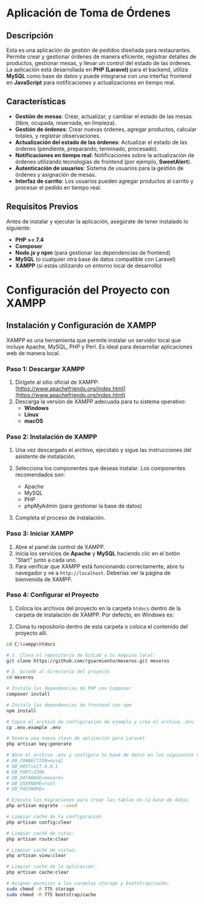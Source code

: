 # Aplicación de Toma de Órdenes

## Descripción

Esta es una aplicación de gestión de pedidos diseñada para restaurantes. Permite crear y gestionar órdenes de manera eficiente, registrar detalles de productos, gestionar mesas, y llevar un control del estado de las órdenes. La aplicación está desarrollada en **PHP (Laravel)** para el backend, utiliza **MySQL** como base de datos y puede integrarse con una interfaz frontend en **JavaScript** para notificaciones y actualizaciones en tiempo real.

## Características

- **Gestión de mesas**: Crear, actualizar, y cambiar el estado de las mesas (libre, ocupada, reservada, en limpieza).
- **Gestión de órdenes**: Crear nuevas órdenes, agregar productos, calcular totales, y registrar observaciones.
- **Actualización del estado de las órdenes**: Actualizar el estado de las órdenes (pendiente, preparando, terminado, procesado).
- **Notificaciones en tiempo real**: Notificaciones sobre la actualización de órdenes utilizando tecnologías de frontend (por ejemplo, **SweetAlert**).
- **Autenticación de usuarios**: Sistema de usuarios para la gestión de órdenes y asignación de mesas.
- **Interfaz de carrito**: Los usuarios pueden agregar productos al carrito y procesar el pedido en tiempo real.
  
## Requisitos Previos

Antes de instalar y ejecutar la aplicación, asegúrate de tener instalado lo siguiente:

- **PHP >= 7.4**
- **Composer**
- **Node.js y npm** (para gestionar las dependencias de frontend)
- **MySQL** (o cualquier otra base de datos compatible con Laravel)
- **XAMPP** (si estás utilizando un entorno local de desarrollo)

# Configuración del Proyecto con XAMPP

## Instalación y Configuración de XAMPP

XAMPP es una herramienta que permite instalar un servidor local que incluye Apache, MySQL, PHP y Perl. Es ideal para desarrollar aplicaciones web de manera local.

### Paso 1: Descargar XAMPP

1. Dirígete al sitio oficial de XAMPP: [https://www.apachefriends.org/index.html](https://www.apachefriends.org/index.html)
2. Descarga la versión de XAMPP adecuada para tu sistema operativo:
   - **Windows**
   - **Linux**
   - **macOS**

### Paso 2: Instalación de XAMPP

1. Una vez descargado el archivo, ejecútalo y sigue las instrucciones del asistente de instalación.
2. Selecciona los componentes que deseas instalar. Los componentes recomendados son:
   - Apache
   - MySQL
   - PHP
   - phpMyAdmin (para gestionar la base de datos)

3. Completa el proceso de instalación.

### Paso 3: Iniciar XAMPP

1. Abre el panel de control de XAMPP.
2. Inicia los servicios de **Apache** y **MySQL** haciendo clic en el botón "Start" junto a cada uno.
3. Para verificar que XAMPP está funcionando correctamente, abre tu navegador y ve a `http://localhost`. Deberías ver la página de bienvenida de XAMPP.

### Paso 4: Configurar el Proyecto

1. Coloca los archivos del proyecto en la carpeta `htdocs` dentro de la carpeta de instalación de XAMPP. Por defecto, en Windows es:

2. Clona tu repositorio dentro de esta carpeta o coloca el contenido del proyecto allí.

```bash
cd C:\xampp\htdocs

# 1. Clona el repositorio de GitLab a tu máquina local:
git clone https://github.com/rgsarmiento/meseros.git meseros

# 2. Accede al directorio del proyecto
cd meseros

# Instala las dependencias de PHP con Composer
composer install

# Instala las dependencias de frontend con npm
npm install

# Copia el archivo de configuración de ejemplo y crea el archivo .env
cp .env.example .env

# Genera una nueva clave de aplicación para Laravel
php artisan key:generate

# Abre el archivo .env y configura tu base de datos en los siguientes valores
# DB_CONNECTION=mysql
# DB_HOST=127.0.0.1
# DB_PORT=3306
# DB_DATABASE=meseros
# DB_USERNAME=root
# DB_PASSWORD=

# Ejecuta las migraciones para crear las tablas en la base de datos
php artisan migrate --seed

# Limpiar caché de la configuración
php artisan config:clear

# Limpiar caché de rutas:
php artisan route:clear

# Limpiar caché de vistas:
php artisan view:clear

# Limpiar caché de la aplicación:
php artisan cache:clear

# Asignar permisos a las carpetas storage y bootstrap/cache:
sudo chmod -R 775 storage
sudo chmod -R 775 bootstrap/cache
